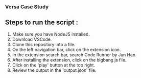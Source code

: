 ### Versa Case Study

## Steps to run the script : 
1. Make sure you have NodeJS installed.
2. Download VSCode.
3. Clone this repository into a file.
4. On the left navigation bar, click on the extension icon.
5. In the extension search bar, search Code Runner by Jun Han.
6. After installing the extension, click on the bigbang.js file.
7. Click on the 'play' button at the top right. 
8. Review the output in the 'output.json' file.


